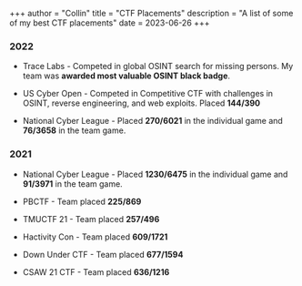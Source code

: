 +++
author = "Collin"
title = "CTF Placements"
description = "A list of some of my best CTF placements"
date  = 2023-06-26
+++

### 2022

* Trace Labs - Competed in global OSINT search for missing persons. My team was **awarded most valuable OSINT black badge**.

* US Cyber Open -  Competed in Competitive CTF with challenges in OSINT, reverse engineering, and web exploits. Placed **144/390**

* National Cyber League - Placed **270/6021** in the individual game and **76/3658** in the team game.

### 2021

* National Cyber League - Placed **1230/6475** in the individual game and **91/3971** in the team game.

* PBCTF - Team placed **225/869**

* TMUCTF 21 - Team placed **257/496**

* Hactivity Con - Team placed **609/1721**

* Down Under CTF - Team placed **677/1594**

* CSAW 21 CTF - Team placed **636/1216**

